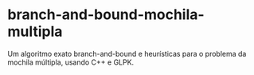 # branch-and-bound-mochila-multipla
Um algoritmo exato branch-and-bound e heurísticas para o problema da mochila múltipla, usando C++ e GLPK.

